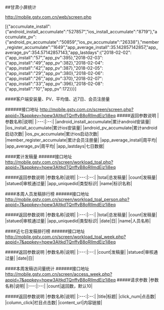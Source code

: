 ##甘肃小屏统计


http://mobile.gstv.com.cn/web/screen.php

[{"accumulate_install":{"android_install_accumulate":"527857","ios_install_accumulate":"8719"},"accumulate_pv":{"android_pv_accumulate":"50859","ios_pv_accumulate":"26338"},"member_register_accumulate":"1649","app_average_install":35.142857142857,"app_average_pv":354.57142857143,"app_lastdays":{"2018-02-02":{"app_install":"57","app_pv":395},"2018-02-03":{"app_install":"49","app_pv":382},"2018-02-04":{"app_install":"42","app_pv":387},"2018-02-05":{"app_install":"29","app_pv":380},"2018-02-06":{"app_install":"26","app_pv":370},"2018-02-07":{"app_install":"33","app_pv":396},"2018-02-08":{"app_install":"10","app_pv":172}}}]




####客户端安装量、PV、平均值、近7日、会员注册量

######接口地址
http://mobile.gstv.com.cn/screen/screen.php?appid=7&appkey=hpew3AItkdTQnffvB8oRIlmdEiz1i8eq
#####返回参数说明
|参数名称|说明|
|:---:|:--:|
|android_install_accumulate|累计android安装量|
|ios_install_accumulate|累计ios安装量|
|android_pv_accumulate|累计android启动次数|
|ios_pv_accumulate|累计ios启动次数|
|member_register_accumulate|累计会员注册量|
|app_average_install|周平均|
|app_average_pv|周平均|
|app_lastdays|七日数据|

####累计发稿量
######接口地址
http://mobile.gstv.com.cn/screen/workload_toal.php?appid=7&appkey=hpew3AItkdTQnffvB8oRIlmdEiz1i8eq

#####返回参数说明
|参数名称|说明|
|:---:|:--:|
|total|总发稿量|
|count|发稿量|
|statued|审核通过量|
|app_uniquedid|类型标识|
|name|标识名称|



####本周人员发稿排行榜
######接口地址
http://mobile.gstv.com.cn/screen/workload_toal_person.php?appid=7&appkey=hpew3AItkdTQnffvB8oRIlmdEiz1i8eq

#####返回参数说明
|参数名称|说明|
|:---:|:--:|
|total|总发稿量|
|count|发稿量|
|statued|审核通过量|
|app_uniquedid|类型标识|
|date|日|
|name|人员名称|


####近七日发稿排行榜
######接口地址
http://mobile.gstv.com.cn/screen/workload_toal_week.php?appid=7&appkey=hpew3AItkdTQnffvB8oRIlmdEiz1i8eq

#####返回参数说明
|参数名称|说明|
|:---:|:--:|
|count|发稿量|
|statued|审核通过量|
|date|日|


####本周发稿访问量统计
######接口地址
http://mobile.gstv.com.cn/screen/access_week.php?appid=7&appkey=hpew3AItkdTQnffvB8oRIlmdEiz1i8eq
#####请求参数
|参数名称|说明|
|:---:|:--:|
|count|返回数，默认10|


#####返回参数说明
|参数名称|说明|
|:---:|:--:|
|title|标题|
|click_num|点击数|
|column_click|栏目点击数|
|content_url|内容链接|






